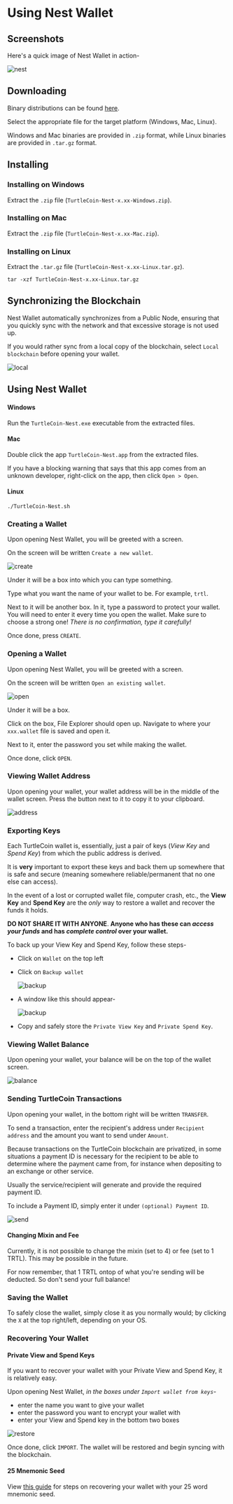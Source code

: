 # Using Nest Wallet

## Screenshots

Here's a quick image of Nest Wallet in action-

![nest](C:/Users/user/Documents/pages/production/docs/guides/wallets/images/screenshot_nest.png)	

## Downloading

Binary distributions can be found [here](https://github.com/turtlecoin/turtle-wallet-go/releases/latest).

Select the appropriate file for the target platform (Windows, Mac, Linux). 

Windows and Mac binaries are provided in `.zip` format, while Linux binaries are provided in `.tar.gz` format.

## Installing

### Installing on Windows

Extract the `.zip` file (`TurtleCoin-Nest-x.xx-Windows.zip`).

### Installing on Mac

Extract the `.zip` file (`TurtleCoin-Nest-x.xx-Mac.zip`).

### Installing on Linux

Extract the `.tar.gz` file (`TurtleCoin-Nest-x.xx-Linux.tar.gz`).

```
tar -xzf TurtleCoin-Nest-x.xx-Linux.tar.gz
```



## Synchronizing the Blockchain

Nest Wallet automatically synchronizes from a Public Node, ensuring that you quickly sync with the network and that excessive storage is not used up.

If you would rather sync from a local copy of the blockchain, select `Local blockchain` before opening your wallet.

![local](C:/Users/user/Documents/pages/production/docs/guides/wallets/images/nest_localsync.png)

## Using Nest Wallet

#### Windows

Run the `TurtleCoin-Nest.exe` executable from the extracted files.

#### Mac

Double click the app `TurtleCoin-Nest.app` from the extracted files.

If you have a blocking warning that says that this app comes from an unknown developer, right-click on the app, then click `Open > Open`.

#### Linux

```
./TurtleCoin-Nest.sh
```

### Creating a Wallet

Upon opening Nest Wallet, you will be greeted with a screen.

On the screen will be written `Create a new wallet`.

![create](C:/Users/user/Documents/pages/production/docs/guides/wallets/images/nest_make.png)

Under it will be a box into which you can type something.

Type what you want the name of your wallet to be. For example, `trtl`.



Next to it will be another box. In it, type a password to protect your wallet. You will need to enter it every time you open the wallet. Make sure to choose a strong one! *There is no confirmation, type it carefully!*

Once done, press `CREATE`.

### Opening a Wallet

Upon opening Nest Wallet, you will be greeted with a screen.

On the screen will be written `Open an existing wallet`.

![open](C:/Users/user/Documents/pages/production/docs/guides/wallets/images/nest_open.png)

Under it will be a box.

Click on the box, File Explorer should open up. Navigate to where your `xxx.wallet` file is saved and open it.

Next to it, enter the password you set while making the wallet.

Once done, click `OPEN`.

### Viewing Wallet Address

Upon opening your wallet, your wallet address will be in the middle of the wallet screen. Press the button next to it to copy it to your clipboard.

![address](C:/Users/user/Documents/pages/production/docs/guides/wallets/images/nest-address.png)

### Exporting Keys

Each TurtleCoin  wallet is, essentially, just a pair of keys (*View Key* and *Spend Key*) from which the public address is derived.

It is **very** important to export these keys and back them up somewhere that is safe and secure (meaning somewhere reliable/permanent that no one else can access).

 In the event of a lost or corrupted wallet file, computer crash, etc., the **View Key** and **Spend Key** are the *only* way to restore a wallet and recover the funds it holds. 

**DO NOT SHARE IT WITH ANYONE**. **Anyone who has these can *access your funds* and has *complete control* over your wallet.**

To back up your View Key and Spend Key, follow these steps-

- Click on `Wallet` on the top left

- Click on `Backup wallet`

  ![backup](C:/Users/user/Documents/pages/production/docs/guides/wallets/images/nest-backup1.png)

- A window like this should appear-

  ![backup](C:/Users/user/Documents/pages/production/docs/guides/wallets/images/nest-backup2.png)

- Copy and safely store the `Private View Key` and `Private Spend Key`.

### Viewing Wallet Balance

Upon opening your wallet, your balance will be on the top of the wallet screen.

![balance](C:/Users/user/Documents/pages/production/docs/guides/wallets/images/nest-balance.png)

### Sending TurtleCoin Transactions

Upon opening your wallet, in the bottom right will be written `TRANSFER`.

To send a transaction, enter the recipient's address under `Recipient address`	and the amount you want to send under `Amount`.

Because transactions on the TurtleCoin blockchain are privatized, in 
some situations a payment ID is necessary for the recipient to be able 
to determine where the payment came from, for instance when depositing 
to an exchange or other service.

Usually the service/recipient will generate and provide the required payment ID.

To include a Payment ID, simply enter it under `(optional) Payment ID`.

![send](C:/Users/user/Documents/pages/production/docs/guides/wallets/images/nest-tx.png)

#### Changing Mixin and Fee

Currently, it is not possible to change the mixin (set to 4) or fee (set to 1 TRTL). This may be possible in the future. 

For now remember, that 1 TRTL ontop of what you're sending will be deducted. So don't send your full balance!

### Saving the Wallet

To safely close the wallet, simply close it as you normally would; by clicking the `X` at the top right/left, depending on your OS.

### Recovering Your Wallet

#### Private View and Spend Keys

If you want to recover your wallet with your Private View and Spend Key, it is relatively easy.

Upon opening Nest Wallet, *in the boxes under `Import wallet from keys`*-

- enter the name you want to give your wallet
- enter the password you want to encrypt your wallet with
- enter your View and Spend key in the bottom two boxes

![restore](C:/Users/user/Documents/pages/production/docs/guides/wallets/images/nest-recover.png)

Once done, click `IMPORT`. The wallet will be restored and begin syncing with the blockchain.

#### 25 Mnemonic Seed

View [this guide](Recovering-your-Wallet#25-nest-wallet) for steps on recovering your wallet with your 25 word mnemonic seed.